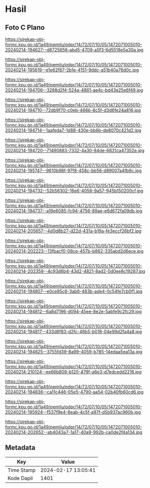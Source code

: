 # Hasil

## Foto C Plano

https://sirekap-obj-formc.kpu.go.id/1a49/pemilu/pdpr/14/72/07/10/05/1472071005010-20240214-194627--d8725656-abd5-4709-a5f3-6d5518e5a30a.jpg

https://sirekap-obj-formc.kpu.go.id/1a49/pemilu/pdpr/14/72/07/10/05/1472071005010-20240214-195619--e1e62f87-2b1e-4151-9ddc-a51b40a76d0c.jpg

https://sirekap-obj-formc.kpu.go.id/1a49/pemilu/pdpr/14/72/07/10/05/1472071005010-20240214-194706--3288d2f4-524a-4861-ae4c-bd43e25e6f49.jpg

https://sirekap-obj-formc.kpu.go.id/1a49/pemilu/pdpr/14/72/07/10/05/1472071005010-20240214-194710--72db9f70-c0eb-466b-8c5f-d3d6fe24a816.jpg

https://sirekap-obj-formc.kpu.go.id/1a49/pemilu/pdpr/14/72/07/10/05/1472071005010-20240214-194714--1aafeda7-1d88-430e-bb6b-de8070c421d2.jpg

https://sirekap-obj-formc.kpu.go.id/1a49/pemilu/pdpr/14/72/07/10/05/1472071005010-20240214-194720--71490883-7332-4a30-84de-6831ca47352e.jpg

https://sirekap-obj-formc.kpu.go.id/1a49/pemilu/pdpr/14/72/07/10/05/1472071005010-20240214-195747--9610b98f-97f8-458c-bb56-d89007a4fb9c.jpg

https://sirekap-obj-formc.kpu.go.id/1a49/pemilu/pdpr/14/72/07/10/05/1472071005010-20240214-194732--52b56302-16e6-4058-9a57-945b150200cf.jpg

https://sirekap-obj-formc.kpu.go.id/1a49/pemilu/pdpr/14/72/07/10/05/1472071005010-20240214-194737--a19e6085-fc94-4756-89ae-e6d672fa09db.jpg

https://sirekap-obj-formc.kpu.go.id/1a49/pemilu/pdpr/14/72/07/10/05/1472071005010-20240214-205657--4d0d8b27-d22d-431a-b19a-fe3eccf26bf2.jpg

https://sirekap-obj-formc.kpu.go.id/1a49/pemilu/pdpr/14/72/07/10/05/1472071005010-20240214-202223--13fbacf0-08ce-457b-b862-335abd2d6ece.jpg

https://sirekap-obj-formc.kpu.go.id/1a49/pemilu/pdpr/14/72/07/10/05/1472071005010-20240214-202359--4c93d6b4-43d2-4821-8ad2-0d0ee8c19287.jpg

https://sirekap-obj-formc.kpu.go.id/1a49/pemilu/pdpr/14/72/07/10/05/1472071005010-20240214-194807--e0ce85c6-3ab6-483b-ade4-0c54fe7cb0f1.jpg

https://sirekap-obj-formc.kpu.go.id/1a49/pemilu/pdpr/14/72/07/10/05/1472071005010-20240214-194812--6a8d7196-d094-45ee-8e2e-5abfe9c2fc29.jpg

https://sirekap-obj-formc.kpu.go.id/1a49/pemilu/pdpr/14/72/07/10/05/1472071005010-20240214-194817--433d6f83-d2fc-46b5-b018-04e99d2fa4a8.jpg

https://sirekap-obj-formc.kpu.go.id/1a49/pemilu/pdpr/14/72/07/10/05/1472071005010-20240214-194825--3755fd39-8a99-4059-b785-14edaa5ea13a.jpg

https://sirekap-obj-formc.kpu.go.id/1a49/pemilu/pdpr/14/72/07/10/05/1472071005010-20240214-210124--ee66b809-b120-479f-a6e3-d7edcedd2216.jpg

https://sirekap-obj-formc.kpu.go.id/1a49/pemilu/pdpr/14/72/07/10/05/1472071005010-20240214-194836--ca11c446-05e5-4790-aa54-02b40fb60cd6.jpg

https://sirekap-obj-formc.kpu.go.id/1a49/pemilu/pdpr/14/72/07/10/05/1472071005010-20240214-195924--f537f9e4-8eab-4c5f-a97f-d5b937ac960b.jpg

https://sirekap-obj-formc.kpu.go.id/1a49/pemilu/pdpr/14/72/07/10/05/1472071005010-20240214-202652--ab4043a7-1a17-40a9-992b-ca0de2f4a134.jpg


## Metadata

| Key        | Value               |
| ---------- | ------------------- |
| Time Stamp | 2024-02-17 13:05:41 |
| Kode Dapil | 1401                |



